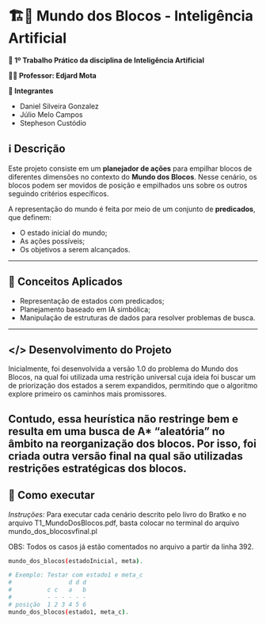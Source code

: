 # 🏗️🧱 Mundo dos Blocos - Inteligência Artificial
**📘 1º Trabalho Prático da disciplina de Inteligência Artificial**

**👨‍🏫 Professor: Edjard Mota**

**👥 Integrantes**
  - Daniel Silveira Gonzalez
  - Júlio Melo Campos
  - Stepheson Custódio

## ℹ️ Descrição
Este projeto consiste em um **planejador de ações** para empilhar blocos de diferentes dimensões no contexto do **Mundo dos Blocos**. Nesse cenário, os blocos podem ser movidos de posição e empilhados uns sobre os outros seguindo critérios específicos.

A representação do mundo é feita por meio de um conjunto de **predicados**, que definem:
- O estado inicial do mundo;
- As ações possíveis;
- Os objetivos a serem alcançados.
---

## 🧠 Conceitos Aplicados

- Representação de estados com predicados;
- Planejamento baseado em IA simbólica;
- Manipulação de estruturas de dados para resolver problemas de busca.

---

## </> Desenvolvimento do Projeto
Inicialmente, foi desenvolvida a versão 1.0 do problema do Mundo dos Blocos, na qual foi utilizada uma restrição universal cuja ideia foi buscar um  de priorização dos estados a serem expandidos, permitindo que o algoritmo explore primeiro os caminhos mais promissores.

Contudo, essa heurística não restringe bem e resulta em uma busca de A* “aleatória” no âmbito na reorganização dos blocos. Por isso, foi criada outra versão final na qual são utilizadas restrições estratégicas dos blocos.
---


## 🚀 Como executar

_Instruções:_
Para executar cada cenário descrito pelo livro do Bratko e no arquivo T1_MundoDosBlocos.pdf, basta colocar no terminal do arquivo mundo_dos_blocosvfinal.pl


OBS: Todos os casos já estão comentados no arquivo a partir da linha 392. 
```bash
mundo_dos_blocos(estadoInicial, meta).

# Exemplo: Testar com estado1 e meta_c
#                d d d
#          c c   a   b
#          - - - - - -
# posição  1 2 3 4 5 6
mundo_dos_blocos(estado1, meta_c).
```
   
